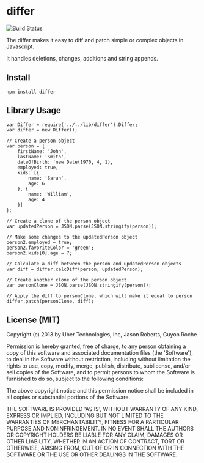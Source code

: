 differ
======

[![Build Status](https://travis-ci.org/uber/multitransport-jsonrpc.png?branch=master)](https://travis-ci.org/uber/differ)

The differ makes it easy to diff and patch simple or complex objects in Javascript.

It handles deletions, changes, additions and string appends.

## Install

    npm install differ

## Library Usage

    var Differ = require('../../lib/differ').Differ;
    var differ = new Differ();

    // Create a person object
    var person = {
        firstName: 'John',
        lastName: 'Smith',
        dateOfBirth: 'new Date(1970, 4, 1),
        employed: true,
        kids: [{
            name: 'Sarah',
            age: 6
        }, {
            name: 'William',
            age: 4
        }]
    };

    // Create a clone of the person object
    var updatedPerson = JSON.parse(JSON.stringify(person));

    // Make some changes to the updatedPerson object
    person2.employed = true;
    person2.favoriteColor = 'green';
    person2.kids[0].age = 7;

    // Calculate a diff between the person and updatedPerson objects
    var diff = differ.calcDiff(person, updatedPerson);

    // Create another clone of the person object
    var personClone = JSON.parse(JSON.stringify(person));

    // Apply the diff to personClone, which will make it equal to person
    differ.patch(personClone, diff);

## License (MIT)

Copyright (c) 2013 by Uber Technologies, Inc, Jason Roberts, Guyon Roche

Permission is hereby granted, free of charge, to any person obtaining
a copy of this software and associated documentation files (the
'Software'), to deal in the Software without restriction, including
without limitation the rights to use, copy, modify, merge, publish,
distribute, sublicense, and/or sell copies of the Software, and to
permit persons to whom the Software is furnished to do so, subject to
the following conditions:

The above copyright notice and this permission notice shall be
included in all copies or substantial portions of the Software.

THE SOFTWARE IS PROVIDED 'AS IS', WITHOUT WARRANTY OF ANY KIND,
EXPRESS OR IMPLIED, INCLUDING BUT NOT LIMITED TO THE WARRANTIES OF
MERCHANTABILITY, FITNESS FOR A PARTICULAR PURPOSE AND NONINFRINGEMENT.
IN NO EVENT SHALL THE AUTHORS OR COPYRIGHT HOLDERS BE LIABLE FOR ANY
CLAIM, DAMAGES OR OTHER LIABILITY, WHETHER IN AN ACTION OF CONTRACT,
TORT OR OTHERWISE, ARISING FROM, OUT OF OR IN CONNECTION WITH THE
SOFTWARE OR THE USE OR OTHER DEALINGS IN THE SOFTWARE.